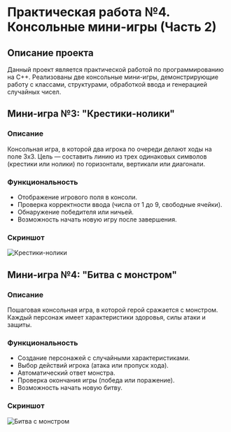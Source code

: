 # Практическая работа №4. Консольные мини-игры (Часть 2)

## Описание проекта

Данный проект является практической работой по программированию на C++. Реализованы две консольные мини-игры, демонстрирующие работу с классами, структурами, обработкой ввода и генерацией случайных чисел.

## Мини-игра №3: "Крестики-нолики"

### Описание
Консольная игра, в которой два игрока по очереди делают ходы на поле 3x3. Цель — составить линию из трех одинаковых символов (крестики или нолики) по горизонтали, вертикали или диагонали.

### Функциональность
- Отображение игрового поля в консоли.
- Проверка корректности ввода (числа от 1 до 9, свободные ячейки).
- Обнаружение победителя или ничьей.
- Возможность начать новую игру после завершения.

### Скриншот
<img src="Krestiki/Krestiki.PNG" alt="Крестики-нолики">


## Мини-игра №4: "Битва с монстром"

### Описание
Пошаговая консольная игра, в которой герой сражается с монстром. Каждый персонаж имеет характеристики здоровья, силы атаки и защиты.

### Функциональность
- Создание персонажей с случайными характеристиками.
- Выбор действий игрока (атака или пропуск хода).
- Автоматический ответ монстра.
- Проверка окончания игры (победа или поражение).
- Возможность начать новую битву.

### Скриншот

<img src="monster/monster.PNG" alt="Битва с монстром">
